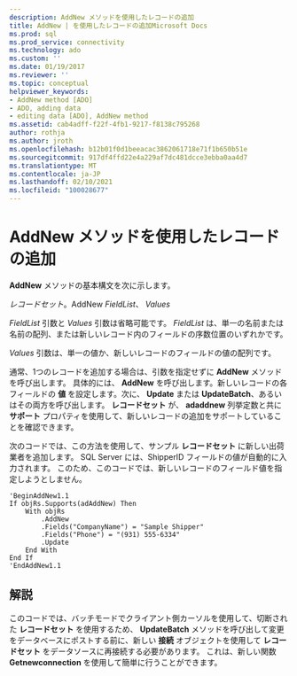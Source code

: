 ```yaml
---
description: AddNew メソッドを使用したレコードの追加
title: AddNew | を使用したレコードの追加Microsoft Docs
ms.prod: sql
ms.prod_service: connectivity
ms.technology: ado
ms.custom: ''
ms.date: 01/19/2017
ms.reviewer: ''
ms.topic: conceptual
helpviewer_keywords:
- AddNew method [ADO]
- ADO, adding data
- editing data [ADO], AddNew method
ms.assetid: cab4adff-f22f-4fb1-9217-f8138c795268
author: rothja
ms.author: jroth
ms.openlocfilehash: b12b01f0d1beeacac3862061718e71f1b650b51e
ms.sourcegitcommit: 917df4ffd22e4a229af7dc481dcce3ebba0aa4d7
ms.translationtype: MT
ms.contentlocale: ja-JP
ms.lasthandoff: 02/10/2021
ms.locfileid: "100028677"
---
```

# <a name="adding-records-using-addnew-method"></a>AddNew メソッドを使用したレコードの追加
**AddNew** メソッドの基本構文を次に示します。

 *レコードセット*。AddNew *FieldList*、 *Values*

 *FieldList* 引数と *Values* 引数は省略可能です。 *FieldList* は、単一の名前または名前の配列、または新しいレコード内のフィールドの序数位置のいずれかです。

 *Values* 引数は、単一の値か、新しいレコードのフィールドの値の配列です。

 通常、1つのレコードを追加する場合は、引数を指定せずに **AddNew** メソッドを呼び出します。 具体的には、 **AddNew** を呼び出します。新しいレコードの各フィールドの **値** を設定します。次に、 **Update** または **UpdateBatch**、あるいはその両方を呼び出します。 **レコードセット** が、 **adaddnew** 列挙定数と共に **サポート** プロパティを使用して、新しいレコードの追加をサポートしていることを確認できます。

 次のコードでは、この方法を使用して、サンプル **レコードセット** に新しい出荷業者を追加します。 SQL Server には、ShipperID フィールドの値が自動的に入力されます。 このため、このコードでは、新しいレコードのフィールド値を指定しようとしません。

```
'BeginAddNew1.1
If objRs.Supports(adAddNew) Then
    With objRs
        .AddNew
        .Fields("CompanyName") = "Sample Shipper"
        .Fields("Phone") = "(931) 555-6334"
        .Update
    End With
End If
'EndAddNew1.1
```

## <a name="remarks"></a>解説
 このコードでは、バッチモードでクライアント側カーソルを使用して、切断された **レコードセット** を使用するため、 **UpdateBatch** メソッドを呼び出して変更をデータベースにポストする前に、新しい **接続** オブジェクトを使用して **レコードセット** をデータソースに再接続する必要があります。 これは、新しい関数 **Getnewconnection** を使用して簡単に行うことができます。
